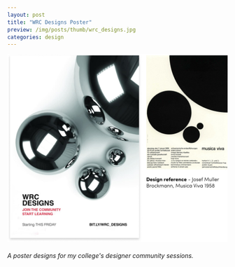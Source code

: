 ```yaml
---
layout: post
title: "WRC Designs Poster"
preview: /img/posts/thumb/wrc_designs.jpg
categories: design
---
```

![WRC DESIGNS](/img/posts/wrc_designs/wrc_designs.jpg) <br> 

###### A poster designs for my college's designer community sessions.